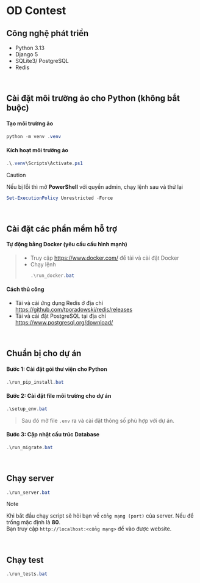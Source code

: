 # OD Contest
## Công nghệ phát triển
- Python 3.13
- Django 5
- SQLite3/ PostgreSQL
- Redis

<br>

## Cài đặt môi trường ảo cho Python (không bắt buộc)
#### Tạo môi trường ảo
```powershell
python -m venv .venv
```

#### Kích hoạt môi trường ảo
```powershell
.\.venv\Scripts\Activate.ps1
```

> [!CAUTION]
> Nếu bị lỗi thì mở **PowerShell** với quyền admin, chạy lệnh sau và thử lại
> ```powershell
> Set-ExecutionPolicy Unrestricted -Force
> ```

<br>

## Cài đặt các phần mềm hỗ trợ
#### Tự động bằng Docker (yêu cầu cấu hình mạnh)
> - Truy cập https://www.docker.com/ để tải và cài đặt Docker<br>
> - Chạy lệnh
>   ```powershell
>   .\run_docker.bat
>   ```

#### Cách thủ công
- Tải và cài ứng dụng Redis ở địa chỉ https://github.com/tporadowski/redis/releases
- Tải và cài đặt PostgreSQL tại địa chỉ https://www.postgresql.org/download/

<br>

## Chuẩn bị cho dự án
#### Bước 1: Cài đặt gói thư viện cho Python
```powershell
.\run_pip_install.bat
```

#### Bước 2: Cài đặt file môi trường cho dự án
```powershell
.\setup_env.bat
```
> Sau đó mở file `.env` ra và cài đặt thông số phù hợp với dự án.

#### Bước 3: Cập nhật cấu trúc Database
```powershell
.\run_migrate.bat
```

<br>

## Chạy server
```powershell
.\run_server.bat
```

> [!NOTE]
> Khi bắt đầu chạy script sẽ hỏi bạn về `cổng mạng (port)` của server. Nếu để trống mặc định là **80**.<br>
> Bạn truy cập `http://localhost:<cổng mạng>` để vào được website.

<br>

## Chạy test
```powershell
.\run_tests.bat
```
